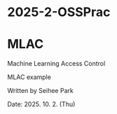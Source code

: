 # 2025-2-OSSPrac
# MLAC
Machine Learning Access Control

MLAC example

Written by Seihee Park

Date: 2025. 10. 2. (Thu)